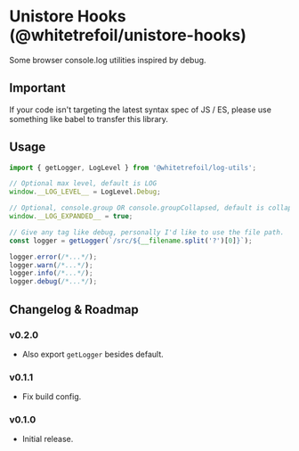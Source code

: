 Unistore Hooks (@whitetrefoil/unistore-hooks)
==================================================

Some browser console.log utilities inspired by debug.

Important
---------

If your code isn't targeting the latest syntax spec of JS / ES,
please use something like babel to transfer this library.

Usage
-----

```typescript
import { getLogger, LogLevel } from '@whitetrefoil/log-utils';

// Optional max level, default is LOG
window.__LOG_LEVEL__ = LogLevel.Debug;

// Optional, console.group OR console.groupCollapsed, default is collapsed
window.__LOG_EXPANDED__ = true;

// Give any tag like debug, personally I'd like to use the file path.
const logger = getLogger(`/src/${__filename.split('?')[0]}`);

logger.error(/*...*/);
logger.warn(/*...*/);
logger.info(/*...*/);
logger.debug(/*...*/);

```

Changelog & Roadmap
-------------------

### v0.2.0

* Also export `getLogger` besides default.

### v0.1.1

* Fix build config.

### v0.1.0

* Initial release.
